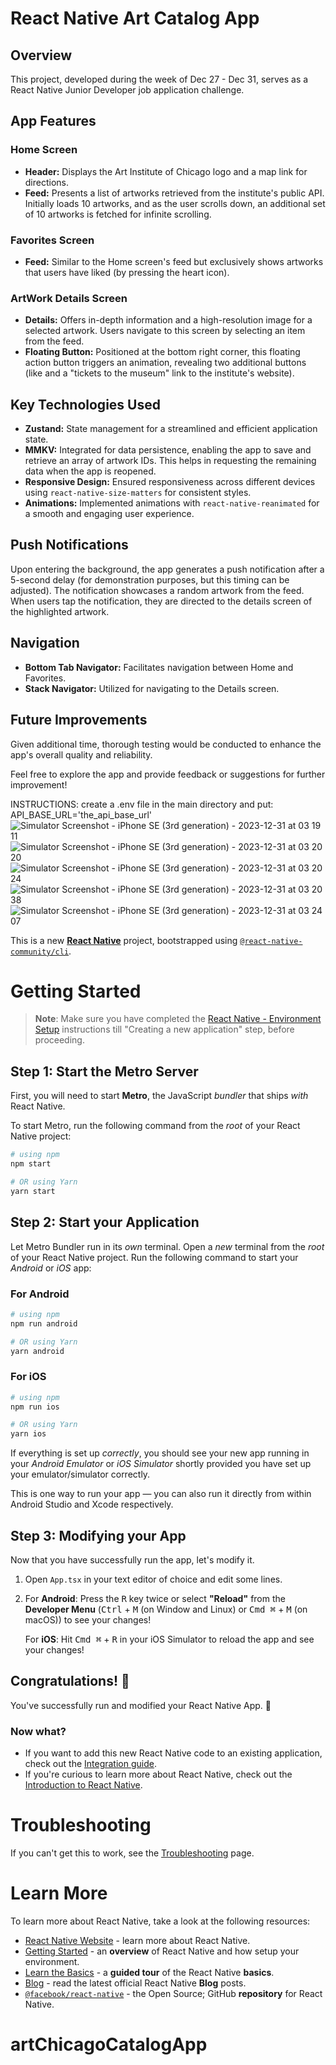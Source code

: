 # React Native Art Catalog App

## Overview
This project, developed during the week of Dec 27 - Dec 31, serves as a React Native Junior Developer job application challenge.

## App Features

### Home Screen
- **Header:** Displays the Art Institute of Chicago logo and a map link for directions.
- **Feed:** Presents a list of artworks retrieved from the institute's public API. Initially loads 10 artworks, and as the user scrolls down, an additional set of 10 artworks is fetched for infinite scrolling.

### Favorites Screen
- **Feed:** Similar to the Home screen's feed but exclusively shows artworks that users have liked (by pressing the heart icon).

### ArtWork Details Screen
- **Details:** Offers in-depth information and a high-resolution image for a selected artwork. Users navigate to this screen by selecting an item from the feed.
- **Floating Button:** Positioned at the bottom right corner, this floating action button triggers an animation, revealing two additional buttons (like and a "tickets to the museum" link to the institute's website).

## Key Technologies Used
- **Zustand:** State management for a streamlined and efficient application state.
- **MMKV:** Integrated for data persistence, enabling the app to save and retrieve an array of artwork IDs. This helps in requesting the remaining data when the app is reopened.
- **Responsive Design:** Ensured responsiveness across different devices using `react-native-size-matters` for consistent styles.
- **Animations:** Implemented animations with `react-native-reanimated` for a smooth and engaging user experience.

## Push Notifications
Upon entering the background, the app generates a push notification after a 5-second delay (for demonstration purposes, but this timing can be adjusted). The notification showcases a random artwork from the feed. When users tap the notification, they are directed to the details screen of the highlighted artwork.

## Navigation
- **Bottom Tab Navigator:** Facilitates navigation between Home and Favorites.
- **Stack Navigator:** Utilized for navigating to the Details screen.

## Future Improvements
Given additional time, thorough testing would be conducted to enhance the app's overall quality and reliability.

Feel free to explore the app and provide feedback or suggestions for further improvement!





INSTRUCTIONS: create a .env file in the main directory and put:
API_BASE_URL='the_api_base_url'
![Simulator Screenshot - iPhone SE (3rd generation) - 2023-12-31 at 03 19 11](https://github.com/urreita9/artChicagoCatalogApp/assets/71611977/55d691d4-6bad-4330-b0ae-a9e4c73f9d2e)
![Simulator Screenshot - iPhone SE (3rd generation) - 2023-12-31 at 03 20 20](https://github.com/urreita9/artChicagoCatalogApp/assets/71611977/029464f4-7b00-468b-807c-4fade9ec2d79)
![Simulator Screenshot - iPhone SE (3rd generation) - 2023-12-31 at 03 20 24](https://github.com/urreita9/artChicagoCatalogApp/assets/71611977/07d122a3-b898-4c17-85d7-0f25c8ba578e)
![Simulator Screenshot - iPhone SE (3rd generation) - 2023-12-31 at 03 20 38](https://github.com/urreita9/artChicagoCatalogApp/assets/71611977/42035f24-6781-4c02-8afd-c57a6159f2c9)
![Simulator Screenshot - iPhone SE (3rd generation) - 2023-12-31 at 03 24 07](https://github.com/urreita9/artChicagoCatalogApp/assets/71611977/e6e256fb-3a27-4f60-87ea-ebc0ccc6241b)

This is a new [**React Native**](https://reactnative.dev) project, bootstrapped using [`@react-native-community/cli`](https://github.com/react-native-community/cli).
# Getting Started

>**Note**: Make sure you have completed the [React Native - Environment Setup](https://reactnative.dev/docs/environment-setup) instructions till "Creating a new application" step, before proceeding.

## Step 1: Start the Metro Server

First, you will need to start **Metro**, the JavaScript _bundler_ that ships _with_ React Native.

To start Metro, run the following command from the _root_ of your React Native project:

```bash
# using npm
npm start

# OR using Yarn
yarn start
```

## Step 2: Start your Application

Let Metro Bundler run in its _own_ terminal. Open a _new_ terminal from the _root_ of your React Native project. Run the following command to start your _Android_ or _iOS_ app:

### For Android

```bash
# using npm
npm run android

# OR using Yarn
yarn android
```

### For iOS

```bash
# using npm
npm run ios

# OR using Yarn
yarn ios
```

If everything is set up _correctly_, you should see your new app running in your _Android Emulator_ or _iOS Simulator_ shortly provided you have set up your emulator/simulator correctly.

This is one way to run your app — you can also run it directly from within Android Studio and Xcode respectively.

## Step 3: Modifying your App

Now that you have successfully run the app, let's modify it.

1. Open `App.tsx` in your text editor of choice and edit some lines.
2. For **Android**: Press the <kbd>R</kbd> key twice or select **"Reload"** from the **Developer Menu** (<kbd>Ctrl</kbd> + <kbd>M</kbd> (on Window and Linux) or <kbd>Cmd ⌘</kbd> + <kbd>M</kbd> (on macOS)) to see your changes!

   For **iOS**: Hit <kbd>Cmd ⌘</kbd> + <kbd>R</kbd> in your iOS Simulator to reload the app and see your changes!

## Congratulations! :tada:

You've successfully run and modified your React Native App. :partying_face:

### Now what?

- If you want to add this new React Native code to an existing application, check out the [Integration guide](https://reactnative.dev/docs/integration-with-existing-apps).
- If you're curious to learn more about React Native, check out the [Introduction to React Native](https://reactnative.dev/docs/getting-started).

# Troubleshooting

If you can't get this to work, see the [Troubleshooting](https://reactnative.dev/docs/troubleshooting) page.

# Learn More

To learn more about React Native, take a look at the following resources:

- [React Native Website](https://reactnative.dev) - learn more about React Native.
- [Getting Started](https://reactnative.dev/docs/environment-setup) - an **overview** of React Native and how setup your environment.
- [Learn the Basics](https://reactnative.dev/docs/getting-started) - a **guided tour** of the React Native **basics**.
- [Blog](https://reactnative.dev/blog) - read the latest official React Native **Blog** posts.
- [`@facebook/react-native`](https://github.com/facebook/react-native) - the Open Source; GitHub **repository** for React Native.
# artChicagoCatalogApp
